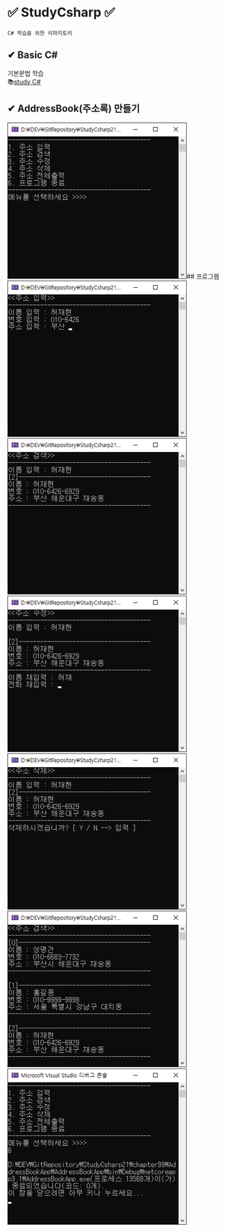 # ✅ StudyCsharp ✅ 

```
C# 학습을 위한 리파지토리 
```

## ✔ Basic C#  

기본문법 학습  
📚[study C#](https://github.com/JaehyeonHeo/StudyCsharp21)  

## ✔ AddressBook(주소록) 만들기 
![시작화면](https://github.com/JaehyeonHeo/StudyCsharp21/blob/74e4d7f5c00a2afcc8f412b1639933486929bea2/main.png?raw=true "프로그램 매인 화면")## 프로그램   
![1.주소입력](https://github.com/JaehyeonHeo/StudyCsharp21/blob/74e4d7f5c00a2afcc8f412b1639933486929bea2/1.png?raw=true "주소입력 화면")
![2.주소검색](https://raw.githubusercontent.com/JaehyeonHeo/StudyCsharp21/74e4d7f5c00a2afcc8f412b1639933486929bea2/2.png "주소검색 화면")
![3.주소수정](https://raw.githubusercontent.com/JaehyeonHeo/StudyCsharp21/74e4d7f5c00a2afcc8f412b1639933486929bea2/3.png "주소수정 화면")
![4.주소삭제](https://raw.githubusercontent.com/JaehyeonHeo/StudyCsharp21/74e4d7f5c00a2afcc8f412b1639933486929bea2/4.png "주소삭제 화면")
![5.전체주소보기](https://raw.githubusercontent.com/JaehyeonHeo/StudyCsharp21/74e4d7f5c00a2afcc8f412b1639933486929bea2/5.png "전체주소보기 화면")
![6.프로그램 종료](https://raw.githubusercontent.com/JaehyeonHeo/StudyCsharp21/74e4d7f5c00a2afcc8f412b1639933486929bea2/6.png "프로그램종료")
